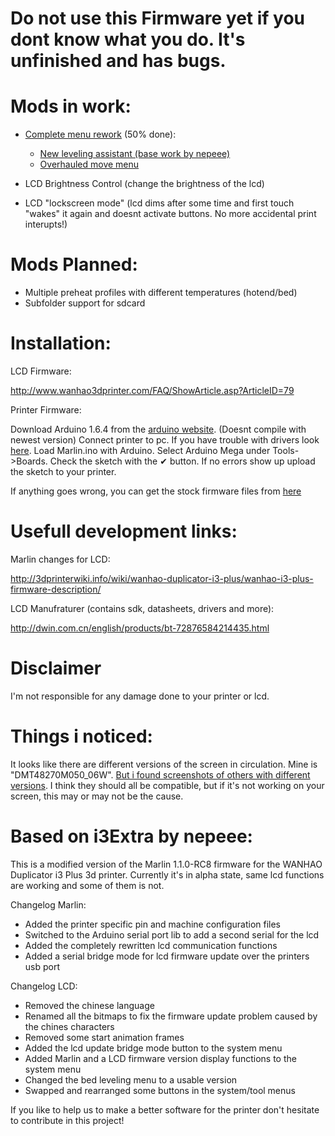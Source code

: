 # Do not use this Firmware yet if you dont know what you do. It's unfinished and has bugs.

# Mods in work:
- [Complete menu rework](http://imgur.com/VQiZ4BC) (50% done):
  - [New leveling assistant (base work by nepeee)](http://i.imgur.com/D5bKZYu.png)
  - [Overhauled move menu](http://i.imgur.com/48AXclL.png)
  
- LCD Brightness Control (change the brightness of the lcd)
- LCD "lockscreen mode" (lcd dims after some time and first touch "wakes" it again and doesnt activate buttons. No more accidental print interupts!)

# Mods Planned:
- Multiple preheat profiles with different temperatures (hotend/bed)
- Subfolder support for sdcard

# Installation:

LCD Firmware:

http://www.wanhao3dprinter.com/FAQ/ShowArticle.asp?ArticleID=79

Printer Firmware:

Download Arduino 1.6.4 from the [arduino website](https://www.arduino.cc/en/main/OldSoftwareReleases). (Doesnt compile with newest version)
Connect printer to pc. If you have trouble with drivers look [here](http://3dprinterwiki.info/wiki/wanhao-duplicator-i3-plus/wanhao-i3-plus-documentation-factory-files/ch340x-driver-information/).
Load Marlin.ino with Arduino. Select Arduino Mega under Tools->Boards.
Check the sketch with the ✔ button. If no errors show up upload the sketch to your printer.

If anything goes wrong, you can get the stock firmware files from [here](http://www.wanhao3dprinter.com/FAQ/ShowArticle.asp?ArticleID=79)

# Usefull development links:

Marlin changes for LCD:

http://3dprinterwiki.info/wiki/wanhao-duplicator-i3-plus/wanhao-i3-plus-firmware-description/

LCD Manufraturer (contains sdk, datasheets, drivers and more):

http://dwin.com.cn/english/products/bt-72876584214435.html


# Disclaimer

I'm not responsible for any damage done to your printer or lcd.

# Things i noticed:

It looks like there are different versions of the screen in circulation. Mine is "DMT48270M050_06W". [But i found screenshots of others with different versions](https://i2.wp.com/3dprinterwiki.info/wp-content/uploads/2016/09/IMG_8041.jpeg). I think they should all be compatible, but if it's not working on your screen, this may or may not be the cause.



# Based on i3Extra by nepeee:

This is a modified version of the Marlin 1.1.0-RC8 firmware for the WANHAO Duplicator i3 Plus 3d printer.
Currently it's in alpha state, same lcd functions are working and some of them is not.

Changelog Marlin:
- Added the printer specific pin and machine configuration files
- Switched to the Arduino serial port lib to add a second serial for the lcd
- Added the completely rewritten lcd communication functions
- Added a serial bridge mode for lcd firmware update over the printers usb port

Changelog LCD:
- Removed the chinese language
- Renamed all the bitmaps to fix the firmware update problem caused by the chines characters
- Removed some start animation frames
- Added the lcd update bridge mode button to the system menu
- Added Marlin and a LCD firmware version display functions to the system menu 
- Changed the bed leveling menu to a usable version
- Swapped and rearranged some buttons in the system/tool menus

If you like to help us to make a better software for the printer don't hesitate to contribute in this project!
